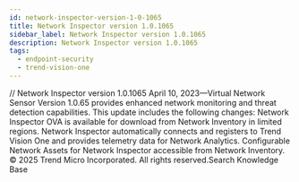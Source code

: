 ```yaml
---
id: network-inspector-version-1-0-1065
title: Network Inspector version 1.0.1065
sidebar_label: Network Inspector version 1.0.1065
description: Network Inspector version 1.0.1065
tags:
  - endpoint-security
  - trend-vision-one
---
```


/*<![CDATA[*/ $('#title').html($('meta[name=map-description]').attr('content')); /*]]>*/ Network Inspector version 1.0.1065 April 10, 2023—Virtual Network Sensor Version 1.0.65 provides enhanced network monitoring and threat detection capabilities. This update includes the following changes: Network Inspector OVA is available for download from Network Inventory in limited regions. Network Inspector automatically connects and registers to Trend Vision One and provides telemetry data for Network Analytics. Configurable Network Assets for Network Inspector accessible from Network Inventory. © 2025 Trend Micro Incorporated. All rights reserved.Search Knowledge Base